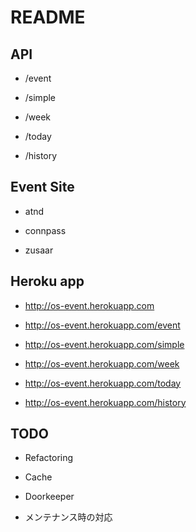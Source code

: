 # README

## API

* /event

* /simple

* /week

* /today

* /history

## Event Site

* atnd

* connpass

* zusaar

## Heroku app

* http://os-event.herokuapp.com

* http://os-event.herokuapp.com/event

* http://os-event.herokuapp.com/simple

* http://os-event.herokuapp.com/week

* http://os-event.herokuapp.com/today

* http://os-event.herokuapp.com/history

## TODO

* Refactoring

* Cache

* Doorkeeper

* メンテナンス時の対応
